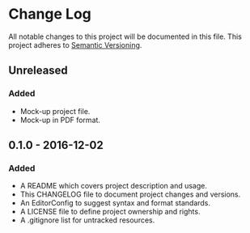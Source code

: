 # Change Log

All notable changes to this project will be documented in this file. This
project adheres to [Semantic Versioning](http://semver.org).

## Unreleased

### Added

  - Mock-up project file.
  - Mock-up in PDF format.

## 0.1.0 - 2016-12-02

### Added

  - A README which covers project description and usage.
  - This CHANGELOG file to document project changes and versions.
  - An EditorConfig to suggest syntax and format standards.
  - A LICENSE file to define project ownership and rights.
  - A .gitignore list for untracked resources.
